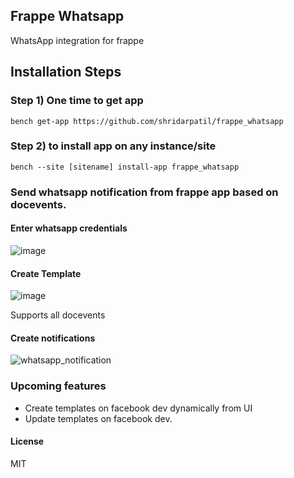 ## Frappe Whatsapp

WhatsApp integration for frappe

## Installation Steps
### Step 1) One time to get app

```bench get-app https://github.com/shridarpatil/frappe_whatsapp```

### Step 2) to install app on any instance/site

```bench --site [sitename] install-app frappe_whatsapp```



### Send whatsapp notification from frappe app based on docevents.

#### Enter whatsapp credentials

![image](https://user-images.githubusercontent.com/11792643/198565534-8d1388f4-a036-49f2-9858-b589e9c7b620.png)

#### Create Template
![image](https://user-images.githubusercontent.com/11792643/198565368-e95b51b2-8f36-49a8-9430-57d73b99f1b3.png)


Supports all docevents

#### Create notifications
![whatsapp_notification](https://user-images.githubusercontent.com/11792643/198564594-b811209c-c09c-493e-aa23-2d974a3f680a.png)


### Upcoming features
* Create templates on facebook dev dynamically from UI
* Update templates on facebook dev.

#### License

MIT
